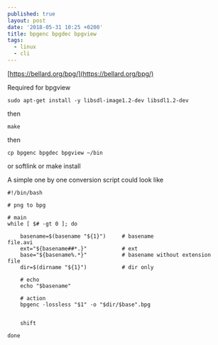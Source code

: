 ```yaml
---
published: true
layout: post
date: '2018-05-31 10:25 +0200'
title: bpgenc bpgdec bpgview
tags:
  - linux
  - cli
---
```

[https://bellard.org/bpg/](https://bellard.org/bpg/)

Required for bpgview

	sudo apt-get install -y libsdl-image1.2-dev libsdl1.2-dev

then

	make
    
then

	cp bpgenc bpgdec bpgview ~/bin
    
or softlink or make install

A simple one by one conversion script could look like

    #!/bin/bash

    # png to bpg

    # main 
    while [ $# -gt 0 ]; do

        basename=$(basename "${1}")     # basename                      file.avi
        ext="${basename##*.}"           # ext
        base="${basename%.*}"           # basename without extension    file
        dir=$(dirname "${1}")           # dir only
        
        # echo
        echo "$basename"
        
        # action
        bpgenc -lossless "$1" -o "$dir/$base".bpg
        
        
        shift

    done

